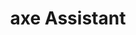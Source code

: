 ---
title: "axe Assistant"
description: "AI-powered accessibility assistant! An accessibility expert available 24/7, tuned on decades of knowledge and expertise from Deque Systems."
tags: ["AI", "Accessibility", "Developer Tools"]
featured: true
image:
  src: "/axe-assistant.jpg"
  alt: "A close-up of computer code with accessibility symbols overlaid"
url: "https://dequeuniversity.com/introducing-axe-assistant"
--- 